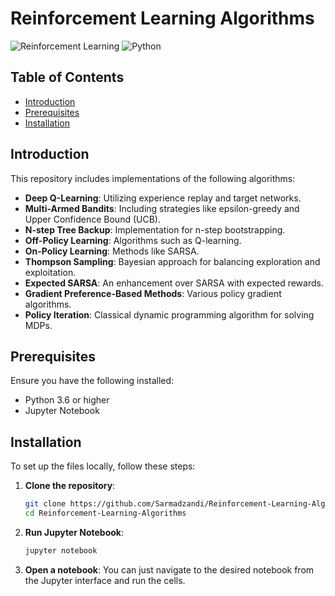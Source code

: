
# Reinforcement Learning Algorithms

![Reinforcement Learning](https://img.shields.io/badge/Reinforcement%20Learning-Algorithms-brightgreen)
![Python](https://img.shields.io/badge/Python-3.6%2B-blue)

## Table of Contents

- [Introduction](#introduction)
- [Prerequisites](#prerequisites)
- [Installation](#installation)

## Introduction

This repository includes implementations of the following algorithms:

- **Deep Q-Learning**: Utilizing experience replay and target networks.
- **Multi-Armed Bandits**: Including strategies like epsilon-greedy and Upper Confidence Bound (UCB).
- **N-step Tree Backup**: Implementation for n-step bootstrapping.
- **Off-Policy Learning**: Algorithms such as Q-learning.
- **On-Policy Learning**: Methods like SARSA.
- **Thompson Sampling**: Bayesian approach for balancing exploration and exploitation.
- **Expected SARSA**: An enhancement over SARSA with expected rewards.
- **Gradient Preference-Based Methods**: Various policy gradient algorithms.
- **Policy Iteration**: Classical dynamic programming algorithm for solving MDPs.

## Prerequisites

Ensure you have the following installed:

- Python 3.6 or higher
- Jupyter Notebook

## Installation

To set up the files locally, follow these steps:

1. **Clone the repository**:
    ```bash
    git clone https://github.com/Sarmadzandi/Reinforcement-Learning-Algorithms.git
    cd Reinforcement-Learning-Algorithms
    ```

2. **Run Jupyter Notebook**:
    ```bash
    jupyter notebook
    ```

3. **Open a notebook**:
    You can just navigate to the desired notebook from the Jupyter interface and run the cells.


